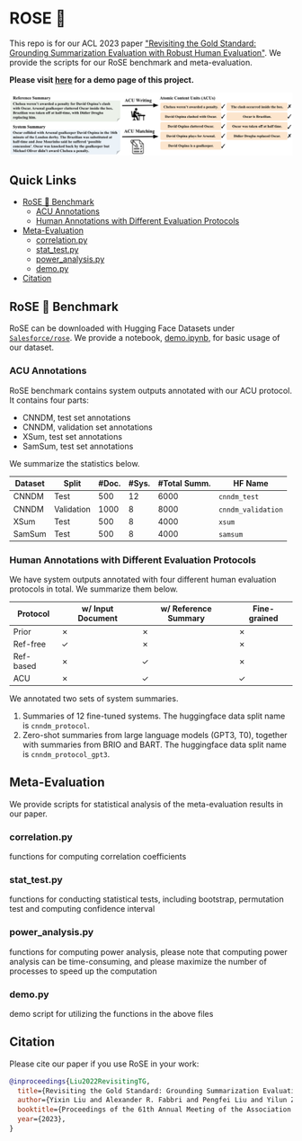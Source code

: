 # ROSE 🌹

This repo is for our ACL 2023 paper ["Revisiting the Gold Standard:
Grounding Summarization Evaluation with Robust Human Evaluation"](https://arxiv.org/abs/2212.07981).
We provide the scripts for our RoSE benchmark and meta-evaluation.

**Please visit [here](https://yale-lily.github.io/ROSE/) for a demo page of this project.**

![](ACU.svg)

## Quick Links
- [RoSE 🌹 Benchmark](##rose--benchmark)
  - [ACU Annotations](#acu-annotations)
  - [Human Annotations with Different Evaluation Protocols](#human-annotations-with-different-evaluation-protocols)
- [Meta-Evaluation](#meta-evaluation)
  - [correlation.py](#correlationpy)
  - [stat_test.py](#stattestpy)
  - [power_analysis.py](#poweranalysispy)
  - [demo.py](#demopy)
- [Citation](#citation)

## RoSE 🌹 Benchmark

RoSE can be downloaded with Hugging Face Datasets under [`Salesforce/rose`](https://huggingface.co/datasets/Salesforce/rose).
We provide a notebook, [demo.ipynb](demo.ipynb), for basic usage of our dataset.

### ACU Annotations

RoSE benchmark contains system outputs annotated with our ACU protocol. 
It contains four parts:
- CNNDM, test set annotations
- CNNDM, validation set annotations
- XSum, test set annotations
- SamSum, test set annotations

We summarize the statistics below.

| Dataset | Split | #Doc. | #Sys. | #Total Summ. | HF Name
| --- | --- | --- | --- | --- | --- |
| CNNDM | Test | 500 | 12 | 6000 | `cnndm_test` |
| CNNDM | Validation | 1000 | 8 | 8000 | `cnndm_validation` |
| XSum  | Test | 500 | 8 | 4000 | `xsum` |
| SamSum  | Test | 500 | 8 | 4000 | `samsum` |

###  Human Annotations with Different Evaluation Protocols

We have system outputs annotated with four different human evaluation protocols in total.
We summarize them below.

| Protocol | w/ Input Document | w/ Reference Summary | Fine-grained |
| --- | --- | --- | --- |
| Prior |  ✗ | ✗ | ✗ | 
| Ref-free | ✓ | ✗ | ✗ |
| Ref-based | ✗ | ✓ | ✗ |
| ACU | ✗ | ✓ | ✓ |

We annotated two sets of system summaries.

1. Summaries of 12 fine-tuned systems. The huggingface data split name is `cnndm_protocol`.
2. Zero-shot summaries from large language models (GPT3, T0), together with summaries from BRIO and BART. The huggingface data split name is `cnndm_protocol_gpt3`.

## Meta-Evaluation

We provide scripts for statistical analysis of the meta-evaluation results in our paper.

### correlation.py
functions for computing correlation coefficients

### stat_test.py
functions for conducting statistical tests, including bootstrap, permutation test and computing confidence interval

### power_analysis.py
functions for computing power analysis, please note that computing power analysis can be time-consuming, and please maximize the number of processes to speed up the computation

### demo.py
demo script for utilizing the functions in the above files

## Citation

Please cite our paper if you use RoSE in your work:
```bibtex
@inproceedings{Liu2022RevisitingTG,
  title={Revisiting the Gold Standard: Grounding Summarization Evaluation with Robust Human Evaluation},
  author={Yixin Liu and Alexander R. Fabbri and Pengfei Liu and Yilun Zhao and Linyong Nan and Ruilin Han and Simeng Han and Shafiq R. Joty and Chien-Sheng Wu and Caiming Xiong and Dragomir R. Radev},
  booktitle={Proceedings of the 61th Annual Meeting of the Association for Computational Linguistics},
  year={2023},
}
```